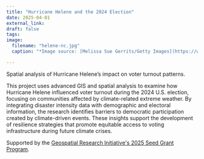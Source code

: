 ```yaml
---
title: "Hurricane Helene and the 2024 Election"
date: 2025-04-01
external_link: 
draft: false
tags:
image: 
  filename: "helene-nc.jpg"
  caption: "*Image source: [Melissa Sue Gerrits/Getty Images](https://www.nytimes.com/2024/09/28/us/north-carolina-helene-asheville-shelby.html)*"

---
```


Spatial analysis of Hurricane Helene’s impact on voter turnout patterns.

<!--more-->

This project uses advanced GIS and spatial analysis to examine how Hurricane Helene influenced voter turnout during the 2024 U.S. election, focusing on communities affected by climate-related extreme weather. By integrating disaster intensity data with demographic and electoral information, the research identifies barriers to democratic participation created by climate-driven events. These insights support the development of resilience strategies that promote equitable access to voting infrastructure during future climate crises.

Supported by the [Geospatial Research Initiative's 2025 Seed Grant Program](https://geospatial.wustl.edu/announcing-the-2025-seed-grant-recipients/).

